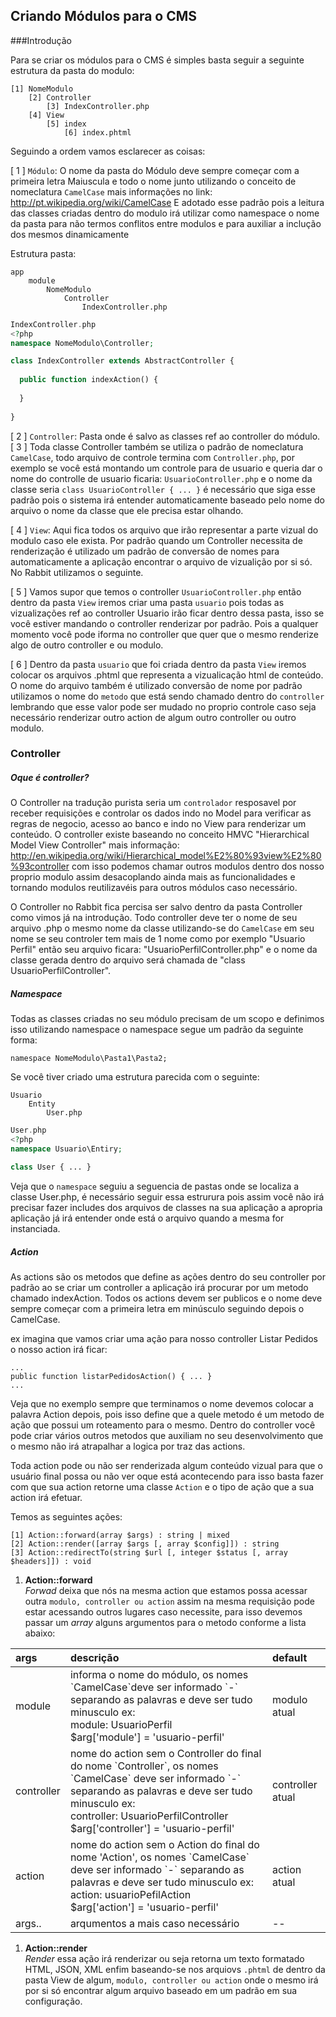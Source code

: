 ## Criando Módulos para o CMS ##

###Introdução

Para se criar os módulos para o CMS é simples basta seguir a seguinte estrutura da pasta do modulo:


	[1] NomeModulo
		[2] Controller
			[3] IndexController.php
		[4] View
			[5] index
				[6] index.phtml
		
Seguindo a ordem vamos esclarecer as coisas:

[ 1 ] `Módulo`: O nome da pasta do Módulo deve sempre começar com a primeira letra Maiuscula e todo o nome junto utilizando o conceito de nomeclatura `CamelCase` mais informações no link: http://pt.wikipedia.org/wiki/CamelCase
E adotado esse padrão pois a leitura das classes criadas dentro do modulo irá utilizar como namespace o nome da pasta para não termos conflitos entre modulos e para auxiliar a inclução dos mesmos dinamicamente


Estrutura pasta:

	app
    	module
  			NomeModulo
  				Controller
  					IndexController.php



```php
IndexController.php
<?php 
namespace NomeModulo\Controller;

class IndexController extends AbstractController { 
  
  public function indexAction() {
  	
  }
  
}
```

[ 2 ] `Controller`: Pasta onde é salvo as classes ref ao controller do módulo. [ 3 ] Toda classe Controller também se utiliza o padrão de nomeclatura `CamelCase`, todo arquivo de controle termina com `Controller.php`, por exemplo se você está montando um controle para de usuario e queria dar o nome do controlle de usuario ficaria: `UsuarioController.php` e o nome da classe seria `class UsuarioController { ... }` é necessário que siga esse padrão pois o sistema irá entender automaticamente baseado pelo nome do arquivo o nome da classe que ele precisa estar olhando.

[ 4 ] `View`: Aqui fica todos os arquivo que irão representar a parte vizual do modulo caso ele exista. Por padrão quando um Controller necessita de renderização é utilizado um padrão de conversão de nomes para automaticamente a aplicação encontrar o arquivo de vizualição por si só. No Rabbit utilizamos o seguinte.

[ 5 ] Vamos supor que temos o controller `UsuarioController.php` então dentro da pasta `View` iremos criar uma pasta `usuario` pois todas as vizualizações ref ao controller Usuario irão ficar dentro dessa pasta, isso se você estiver mandando o controller renderizar por padrão. Pois a qualquer momento você pode iforma no controller que quer que o mesmo renderize algo de outro controller e ou modulo.

[ 6 ] Dentro da pasta `usuario` que foi criada dentro da pasta `View` iremos colocar os arquivos .phtml que representa a vizualicação html de conteúdo. O nome do arquivo também é utilizado conversão de nome por padrão utilizamos o nome do `metodo` que está sendo chamado dentro do `controller` lembrando que esse valor pode ser mudado no proprio controle caso seja necessário renderizar outro action de algum outro controller ou outro modulo.

### Controller

##### Oque é controller?

O Controller na tradução purista seria um `controlador` resposavel por receber requisições e controlar os dados indo no Model para verificar as regras de negocio, acesso ao banco e indo no View para renderizar um conteúdo. O controller existe baseando no conceito HMVC "Hierarchical Model View Controller" mais informação: http://en.wikipedia.org/wiki/Hierarchical_model%E2%80%93view%E2%80%93controller com isso podemos chamar outros modulos dentro dos nosso proprio modulo assim desacoplando ainda mais as funcionalidades e tornando modulos reutilizavéis para outros módulos caso necessário.

O Controller no Rabbit fica percisa ser salvo dentro da pasta Controller como vimos já na introdução. Todo controller deve ter o nome de seu arquivo .php o mesmo nome da classe utilizando-se do `CamelCase` em seu nome se seu controler tem mais de 1 nome como por exemplo "Usuario Perfil" então seu arquivo ficara: "UsuarioPerfilController.php" e o nome da classe gerada dentro do arquivo será chamada de "class UsuarioPerfilController".


##### Namespace

Todas as classes criadas no seu módulo precisam de um scopo e definimos isso utilizando namespace o namespace segue um padrão da seguinte forma:

	namespace NomeModulo\Pasta1\Pasta2;
    
Se você tiver criado uma estrutura parecida com o seguinte:

	Usuario
    	Entity
        	User.php
            

```php
User.php
<?php 
namespace Usuario\Entiry;

class User { ... }
```
    
Veja que o `namespace` seguiu a seguencia de pastas onde se localiza a classe User.php, é necessário seguir essa estrurura pois assim você não irá precisar fazer includes dos arquivos de classes na sua aplicação a apropria aplicação já irá entender onde está o arquivo quando a mesma for instanciada.

##### Action

As actions são os metodos que define as ações dentro do seu controller por padrão ao se criar um controller a aplicação irá procurar por um metodo chamado indexAction. Todos os actions devem ser publicos e o nome deve sempre começar com a primeira letra em minúsculo seguindo depois o CamelCase.

ex imagina que vamos criar uma ação para nosso controller Listar Pedidos o nosso action irá ficar:

	...
	public function listarPedidosAction() { ... }
    ...
    
Veja que no exemplo sempre que terminamos o nome devemos colocar a palavra Action depois, pois isso define que a quele metodo é um metodo de ação que possui um roteamento para o mesmo. Dentro do controller você pode criar vários outros metodos que auxiliam no seu desenvolvimento que o mesmo não irá atrapalhar a logica por traz das actions.

Toda action pode ou não ser renderizada algum conteúdo vizual para que o usuário final possa ou não ver oque está acontecendo para isso basta fazer com que sua action retorne uma classe `Action` e o tipo de ação que a sua action irá efetuar.

Temos as seguintes ações:

	[1] Action::forward(array $args) : string | mixed
    [2] Action::render([array $args [, array $config]]) : string
    [3] Action::redirectTo(string $url [, integer $status [, array $headers]]) : void
    
1. **Action::forward**	
*Forwad* deixa que nós na mesma action que estamos possa acessar outra `modulo, controller ou action` assim na mesma requisição pode estar acessando outros lugares caso necessite, para isso devemos passar um *array* alguns argumentos para o metodo conforme a lista abaixo:

  <table width="100%">
      <thead>
        <tr style="text-align: left;">
            <th>args</th>
            <th>descrição</th>
            <th>default</th>
        </tr>
      </thead>
      <tbody>
          <tr>
              <td>module</td>
              <td>informa o nome do módulo, os nomes `CamelCase`deve ser informado `-` separando as palavras e deve ser tudo minusculo ex: <br /> module: UsuarioPerfil <br /> $arg['module'] = 'usuario-perfil'</td>
              <td>modulo atual</td>
          </tr>
          <tr>
              <td>controller</td>
              <td>nome do action sem o Controller do final do nome `Controller`, os nomes `CamelCase` deve ser informado `-` separando as palavras  e deve ser tudo minusculo ex: <br /> controller: UsuarioPerfilController <br /> $arg['controller'] = 'usuario-perfil'</td>
              <td>controller atual</td>
          </tr>
          <tr>
              <td>action</td>
                <td>nome do action sem o Action do final do nome 'Action', os nomes `CamelCase` deve ser informado `-` separando as palavras  e deve ser tudo minusculo ex: <br /> action: usuarioPefilAction <br /> $arg['action'] = 'usuario-perfil'</td>
              <td>action atual</td>
          </tr>
          <tr>
              <td>args..</td>
               <td>arqumentos a mais caso necessário</td>
              <td> -- </td>
          </tr>
      </tbody>
  </table>
  

1. **Action::render**	
*Render* essa ação irá renderizar ou seja retorna um texto formatado HTML, JSON, XML enfim baseando-se nos arquiovs `.phtml` de dentro da pasta View de algum, `modulo, controller ou action` onde o mesmo irá por si só encontrar algum arquivo baseado em um padrão em sua configuração.
